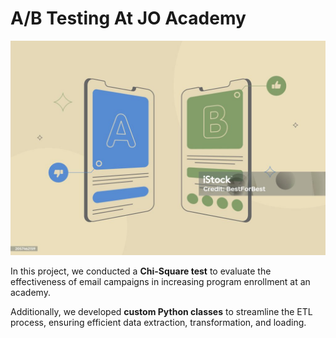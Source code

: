 # A/B Testing At JO Academy
![](https://github.com/SawsanYusuf/A-B-TESTING-AT-JO-ACADEMY/blob/main/istockphoto-2057462159-1024x1024.jpg)

In this project, we conducted a **Chi-Square test** to evaluate the effectiveness of email campaigns in increasing program enrollment at an academy.  

Additionally, we developed **custom Python classes** to streamline the ETL process, ensuring efficient data extraction, transformation, and loading.
